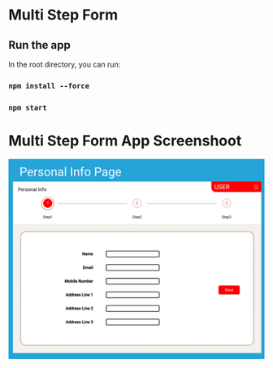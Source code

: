 
# Multi Step Form
## Run the app

In the root directory, you can run:

### `npm install --force`
### `npm start`



# Multi Step Form App Screenshoot
![Screenshot](https://github.com/ismailasylla/React-multisteper-form/blob/main/src/assets/img/Screenshot%202022-12-05%20at%2012.01.30%20PM.png)



